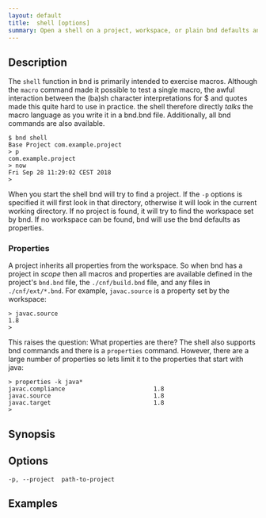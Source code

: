 ```yaml
---
layout: default
title:  shell [options]
summary: Open a shell on a project, workspace, or plain bnd defaults and exercise commands and macros 
---
```


## Description

The `shell` function in bnd is primarily intended to exercise macros. Although the `macro` command made it possible to test a single macro, the awful interaction between the (ba)sh character interpretations for $ and quotes made this quite hard to use in practice. the shell therefore directly _talks_ the macro language as you write it in a bnd.bnd file. Additionally, all bnd commands are also available.

    $ bnd shell
    Base Project com.example.project
    > p
    com.example.project
    > now
    Fri Sep 28 11:29:02 CEST 2018
    >

When you start the shell bnd will try to find a project. If the `-p` options is specified it will first look in that directory, otherwise it will look in the current working directory. If no project is found, it will try to find the workspace set by bnd. If no workspace can be found, bnd will use the bnd defaults as properties.

### Properties

A project inherits all properties from the workspace. So when bnd has a project in _scope_ then all macros and properties are available defined in the project's `bnd.bnd` file, the `./cnf/build.bnd` file, and any files in `./cnf/ext/*.bnd`. For example, `javac.source` is a property set by the workspace:

    > javac.source
    1.8
    >

This raises the question: What properties are there? The shell also supports bnd commands and there is a `properties` command. However, there are a large number of properties so lets limit it to the properties that start with java:

    > properties -k java*
    javac.compliance                         1.8
    javac.source                             1.8
    javac.target                             1.8
    >

## Synopsis

## Options

    -p, --project  path-to-project

## Examples